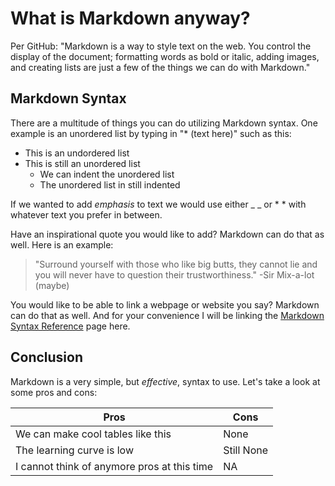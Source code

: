 # What is Markdown anyway?
Per GitHub: "Markdown is a way to style text on the web. You control the display of the document; formatting words as bold or italic, adding images, and creating lists are just a few of the things we can do with Markdown."

## Markdown Syntax

There are a multitude of things you can do utilizing Markdown syntax. One example is an unordered list by typing in "* (text here)" such as this:

* This is an undordered list
* This is still an unordered list
  * We can indent the unordered list
  * The unordered list in still indented

If we wanted to add _emphasis_ to text we would use either  _ _ or * *  with whatever text you prefer in between. 

Have an inspirational quote you would like to add? Markdown can do that as well. Here is an example:
> "Surround yourself with those who like big butts, they cannot lie and you will never have to question their trustworthiness."
> -Sir Mix-a-lot (maybe)

You would like to be able to link a webpage or website you say? Markdown can do that as well. And for your convenience I will be linking the [Markdown Syntax Reference](https://guides.github.com/features/mastering-markdown/) page here.

## Conclusion

Markdown is a very simple, but _effective_, syntax to use. Let's take a look at some pros and cons:

Pros | Cons
---- | ----
We can make cool tables like this | None
The learning curve is low | Still None
I cannot think of anymore pros at this time | NA
